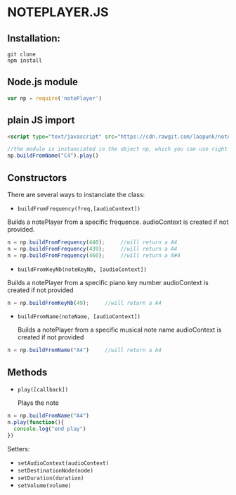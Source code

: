 NOTEPLAYER.JS
===

## Installation:

    git clone
    npm install


## Node.js module
```javascript
var np = require('notePlayer') 
```

## plain JS import
```html
<script type="text/javascript" src="https://cdn.rawgit.com/laopunk/notePlayer/master/lib/notePlayer.min.js"></script>
```
```javascript
//the module is instanciated in the object np, which you can use right away
np.buildFromName("C4").play()
```

## Constructors
There are several ways to instanciate the class:
- `buildFromFrequency(freq,[audioContext])`

 Builds a notePlayer from a specific frequence. 
 audioContext is created if not provided.
 ```javascript
 n = np.buildFromFrequency(440);     //will return a A4
 n = np.buildFromFrequency(439);     //will return a A4
 n = np.buildFromFrequency(460);     //will return a A#4
 ```

- `buildFromKeyNb(noteKeyNb, [audioContext])`

 Builds a notePlayer from a specific piano key number 
 audioContext is created if not provided
 ```javascript
 n = np.buildFromKeyNb(49);     //will return a A4
 ```

- `buildFromName(noteName, [audioContext])`

  Builds a notePlayer from a specific musical note name
  audioContext is created if not provided
 ```javascript
 n = np.buildFromName("A4")     //will return a A4
 ```
## Methods
- `play([callback])`

  Plays the note
 ```javascript
 n = np.buildFromName("A4")
 n.play(function(){
   console.log("end play")
 })
 ```

Setters: 
- `setAudioContext(audioContext)`
- `setDestinationNode(node)`
- `setDuration(duration)`
- `setVolume(volume)`

